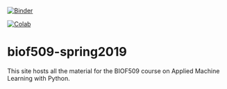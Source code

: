 
[![Binder](https://mybinder.org/badge_logo.svg)](https://mybinder.org/v2/gh/biof509/spring2019/master)

[![Colab](https://colab.research.google.com/assets/colab-badge.svg)](https://colab.research.google.com/github/biof509/spring2019/)


# biof509-spring2019

This site hosts all the material for the BIOF509 course on Applied Machine Learning with Python.

